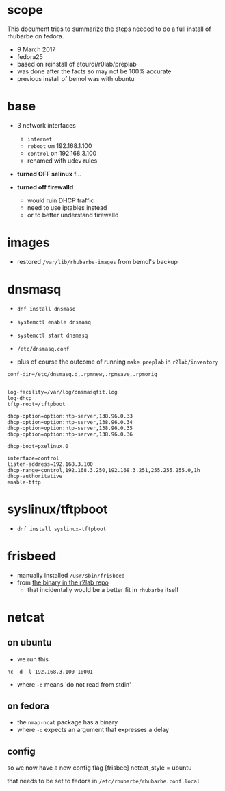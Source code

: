 # scope

This document tries to summarize the steps needed to do a full install of rhubarbe on fedora.

* 9 March 2017
* fedora25
* based on reinstall of etourdi/r0lab/preplab
* was done after the facts so may not be 100% accurate
* previous install of bemol was with ubuntu

# base

* 3 network interfaces
  * `internet`
  * `reboot` on 192.168.1.100
  * `control` on 192.168.3.100
  * renamed with udev rules

* **turned OFF selinux** f...
* **turned off firewalld**
  * would ruin DHCP traffic
  * need to use iptables instead
  * or to better understand firewalld

# images

* restored `/var/lib/rhubarbe-images` from bemol's backup

# dnsmasq

* `dnf install dnsmasq`
* `systemctl enable dnsmasq`
* `systemctl start dnsmasq`

* `/etc/dnsmasq.conf`
* plus of course the outcome of running `make preplab` in `r2lab/inventory`

```
conf-dir=/etc/dnsmasq.d,.rpmnew,.rpmsave,.rpmorig


log-facility=/var/log/dnsmasqfit.log
log-dhcp
tftp-root=/tftpboot

dhcp-option=option:ntp-server,138.96.0.33
dhcp-option=option:ntp-server,138.96.0.34
dhcp-option=option:ntp-server,138.96.0.35
dhcp-option=option:ntp-server,138.96.0.36

dhcp-boot=pxelinux.0

interface=control
listen-address=192.168.3.100
dhcp-range=control,192.168.3.250,192.168.3.251,255.255.255.0,1h
dhcp-authoritative
enable-tftp
```

# syslinux/tftpboot

* `dnf install syslinux-tftpboot`

# frisbeed

* manually installed `/usr/sbin/frisbeed`
* from [the binary in the r2lab repo](https://github.com/parmentelat/r2lab/blob/public/frisbee-binaries-inria/frisbeed) 
  * that incidentally would be a better fit in `rhubarbe` itself

# netcat

## on ubuntu

* we run this

```
nc -d -l 192.168.3.100 10001
```

* where `-d` means 'do not read from stdin'

## on fedora

* the `nmap-ncat` package has a binary 
* where `-d` expects an argument that expresses a delay

## config

so we now have a new config flag
[frisbee]
netcat_style = ubuntu

that needs to be set to fedora in `/etc/rhubarbe/rhubarbe.conf.local` 
